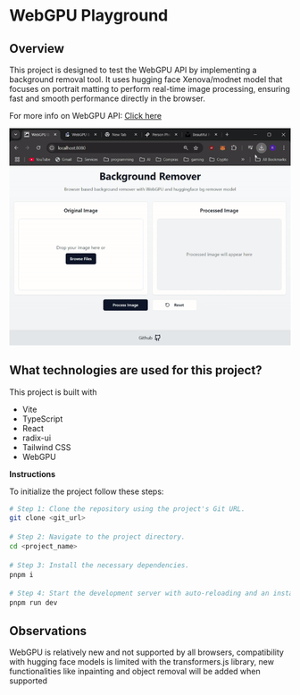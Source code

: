 # WebGPU Playground

## Overview

This project is designed to test the WebGPU API by implementing a background removal tool. It uses hugging face Xenova/modnet model that focuses on portrait matting to perform real-time image processing, ensuring fast and smooth performance directly in the browser.

For more info on WebGPU API: <a target='_blanck' href='https://developer.mozilla.org/en-US/docs/Web/API/WebGPU_API'> Click here</a>

![Demo](public/demo.gif)

## What technologies are used for this project?

This project is built with

- Vite
- TypeScript
- React
- radix-ui
- Tailwind CSS
- WebGPU

**Instructions**

To initialize the project follow these steps:

```sh
# Step 1: Clone the repository using the project's Git URL.
git clone <git_url>

# Step 2: Navigate to the project directory.
cd <project_name>

# Step 3: Install the necessary dependencies.
pnpm i

# Step 4: Start the development server with auto-reloading and an instant preview.
pnpm run dev
```

## Observations

WebGPU is relatively new and not supported by all browsers, compatibility with hugging face models is limited with the transformers.js library, new functionalities like inpainting and object removal will be added when supported
